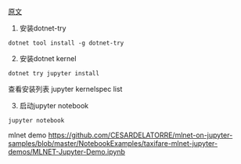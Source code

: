 [原文](https://devblogs.microsoft.com/dotnet/net-core-with-juypter-notebooks-is-here-preview-1/)

1. 安装dotnet-try
```
dotnet tool install -g dotnet-try
```
2. 安装dotnet kernel
```
dotnet try jupyter install
```
查看安装列表
jupyter kernelspec list


3. 启动jupyter notebook
```
jupyter notebook
```

mlnet demo
https://github.com/CESARDELATORRE/mlnet-on-jupyter-samples/blob/master/NotebookExamples/taxifare-mlnet-jupyter-demos/MLNET-Jupyter-Demo.ipynb